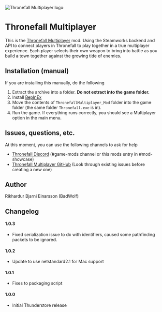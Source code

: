 ![Thronefall Multiplayer logo](https://github.com/MunWolf/thronefall_multiplayer/blob/main/PackageAssets/icon.png?raw=true)

# Thronefall Multiplayer

This is the [Thronefall Multiplayer](https://github.com/MunWolf/thronefall_multiplayer) mod.
Using the Steamworks backend and API to connect players in Thronefall to play together in a true multiplayer experience.
Each player selects their own weapon to bring into battle as you build a town together against the growing tide of enemies.

## Installation (manual)

If you are installing this manually, do the following

1. Extract the archive into a folder. **Do not extract into the game folder.**
2. Install [BepInEx](https://thunderstore.io/c/thronefall/p/BepInEx/BepInExPack_Thronefall/)
3. Move the contents of `ThronefallMultiplayer_Mod` folder into the game folder (the same folder `Thronefall.exe` is in).
4. Run the game. If everything runs correctly, you should see a Multiplayer option in the main menu.

## Issues, questions, etc.

At this moment, you can use the following channels to ask for help

* [Thronefall Discord](https://discord.gg/gVYctptyg8) (#game-mods channel or this mods entry in #mod-showcase)
* [Thronefall Multiplayer GitHub](https://github.com/MunWolf/thronefall_multiplayer/issues) (Look through existing issues before creating a new one)

## Author

Rikhardur Bjarni Einarsson (BadWolf)

## Changelog

#### 1.0.3
* Fixed serialization issue to do with identifiers, caused some pathfinding packets to be ignored.

#### 1.0.2
* Update to use netstandard2.1 for Mac support

#### 1.0.1
* Fixes to packaging script

#### 1.0.0
* Initial Thunderstore release
